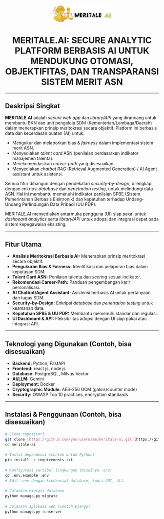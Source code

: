 <div align="center">
  <img src="./logo-dark.png" alt="MERITALE.AI Logo" width="200"/>
  <h1>MERITALE.AI: SECURE ANALYTIC PLATFORM BERBASIS AI UNTUK MENDUKUNG OTOMASI, OBJEKTIFITAS, DAN TRANSPARANSI SISTEM MERIT ASN</h1>
</div>

---

## Deskripsi Singkat

**MERITALE.AI** adalah *secure web app* dan *library/API* yang dirancang untuk membantu BKN dan unit pengelola SDM (Kementerian/Lembaga/Daerah) dalam menerapkan prinsip meritokrasi secara objektif. Platform ini berbasis data dan kecerdasan buatan (AI) untuk:

* Mengukur dan melaporkan bias & *fairness* dalam implementasi sistem merit ASN.
* Menyediakan *talent card* ASN (penilaian berdasarkan indikator manajemen talenta).
* Merekomendasikan *career-path* yang disesuaikan.
* Menyediakan *chatbot RAG* (Retrieval Augmented Generation) / AI Agent assistant untuk asistensi.

Semua fitur dibangun dengan pendekatan *security-by-design*, dilengkapi dengan enkripsi *database* dan *penetration testing*, untuk melindungi data ASN. Hal ini membantu memenuhi indikator penilaian SPBE (Sistem Pemerintahan Berbasis Elektronik) dan kepatuhan terhadap Undang-Undang Perlindungan Data Pribadi (UU PDP).

MERITALE.AI menyediakan antarmuka pengguna (UI) siap pakai untuk *dashboard analytics* serta *library/API* untuk adopsi dan integrasi cepat pada sistem kepegawaian eksisting.

---

## Fitur Utama

* **Analisis Meritokrasi Berbasis AI:** Menerapkan prinsip meritokrasi secara objektif.
* **Pengukuran Bias & Fairness:** Identifikasi dan pelaporan bias dalam keputusan SDM.
* **Talent Card ASN:** Penilaian talenta dan *scoring* sesuai indikator.
* **Rekomendasi Career-Path:** Panduan pengembangan karir personalisasi.
* **AI Chatbot/Agent Assistant:** Asistensi berbasis AI untuk pertanyaan dan tugas SDM.
* **Security-by-Design:** Enkripsi *database* dan *penetration testing* untuk keamanan data.
* **Kepatuhan SPBE & UU PDP:** Membantu memenuhi standar dan regulasi.
* **UI Dashboard & API:** Fleksibilitas adopsi dengan UI siap pakai atau integrasi API.

---

## Teknologi yang Digunakan (Contoh, bisa disesuaikan)

* **Backend:** Python, FastAPI
* **Frontend:** react js, node js
* **Database:** PostgreSQL, Milvus Vector
* **AI/LLM:** Gemini
* **Deployment:** Docker
* **Cryptographic Module:**  AES-256 GCM (galois/counter mode)
* **Security:** OWASP Top 10 practices, encryption standards

---

## Instalasi & Penggunaan (Contoh, bisa disesuaikan)

```bash
# Clone repositori
git clone [https://github.com/yourusername/meritale-ai.git](https://github.com/yourusername/meritale-ai.git)
cd meritale-ai

# Instal dependensi (contoh untuk Python)
pip install -r requirements.txt

# Konfigurasi variabel lingkungan (misalnya .env)
cp .env.example .env
# Edit .env dengan kredensial database, kunci API, dll.

# Jalankan migrasi database
python manage.py migrate

# Jalankan aplikasi web (contoh Django)
python manage.py runserver
